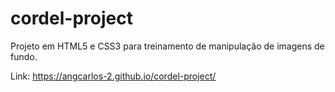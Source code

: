 # cordel-project
 Projeto em HTML5 e CSS3 para treinamento de manipulação de imagens de fundo.

 Link: https://angcarlos-2.github.io/cordel-project/